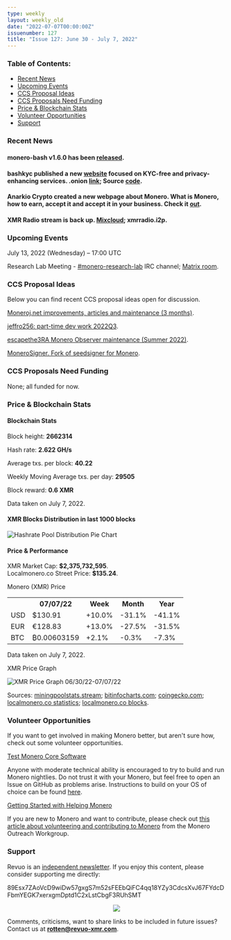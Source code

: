```yaml
---
type: weekly
layout: weekly_old
date: "2022-07-07T00:00:00Z"
issuenumber: 127
title: "Issue 127: June 30 - July 7, 2022"
---
```


<h3>Table of Contents:</h3>
<ul class="contents">
    <li><a href="#news">Recent News</a></li>
    <li><a href="#events">Upcoming Events</a></li>
    <li><a href="#ideas">CCS Proposal Ideas</a></li>
    <li><a href="#proposals">CCS Proposals Need Funding</a></li>
    <li><a href="#stats">Price & Blockchain Stats</a></li>
    <li><a href="#volunteer">Volunteer Opportunities</a></li>
    <li><a href="#support">Support</a></li>
</ul>

<h3 id="news">Recent News</h3>

<div class="newsbyte">
    <h4>monero-bash v1.6.0 has been <a href="https://github.com/hinto-janaiyo/monero-bash/releases/tag/v1.6.0" target="_blank">released</a>.</h4>
</div>

<div class="newsbyte">
    <h4>bashkyc published a new <a href="https://bashkyc.github.io/bashkyc-onionsite/" target="_blank">website</a> focused on KYC-free and privacy-enhancing services. .onion <a href="http://ubqrwvbgxvsgkgyhnw6hg52xtulxgxtptvz4dagx3newrrouw2nyidid.onion/" target="_blank">link</a>; Source <a href="https://github.com/bashkyc/bashkyc-onionsite" target="_blank">code</a>.</h4>
</div>

<div class="newsbyte">
    <h4>Anarkio Crypto created a new webpage about Monero. What is Monero, how to earn, accept it and accept it in your business. Check it <a href="https://anarkio.codeberg.page/monero/" target="_blank">out</a>.</h4>
</div>

<div class="newsbyte">
    <h4>XMR Radio stream is back up. <a href="https://www.mixcloud.com/live/xmr_radio/" target="_blank">Mixcloud</a>; xmrradio.i2p.</h4>
</div>

<h3 id="events">Upcoming Events</h3>

<div class="event">
    <p class="date" markdown="1">July 13, 2022 (Wednesday) – 17:00 UTC</p>
    <p markdown="1">Research Lab Meeting - <a href="irc://irc.libera.chat/#monero-research-lab" target="_blank">#monero-research-lab</a> IRC channel; <a href="https://matrix.to/#/#monero-research-lab:monero.social" target="_blank">Matrix room</a>.</p>
</div>

<h3 id="ideas">CCS Proposal Ideas</h3>

<p>Below you can find recent CCS proposal ideas open for discussion.</p>

<div class="proposal">
<p><a href="https://repo.getmonero.org/monero-project/ccs-proposals/-/merge_requests/318" target="_blank">Moneroj.net improvements, articles and maintenance (3 months)</a>.</p>
</div>

<div class="proposal">
<p><a href="https://repo.getmonero.org/monero-project/ccs-proposals/-/merge_requests/319" target="_blank">jeffro256: part-time dev work 2022Q3</a>.</p>
</div>

<div class="proposal">
<p><a href="https://repo.getmonero.org/monero-project/ccs-proposals/-/merge_requests/322" target="_blank">escapethe3RA Monero Observer maintenance (Summer 2022)</a>.</p>
</div>

<div class="proposal">
<p><a href="https://repo.getmonero.org/monero-project/ccs-proposals/-/merge_requests/323" target="_blank">MoneroSigner. Fork of seedsigner for Monero</a>.</p>
</div>

<h3 id="proposals">CCS Proposals Need Funding</h3>

<p>None; all funded for now.</p>

<h3 id="stats">Price & Blockchain Stats</h3>

<h4 class="stat">Blockchain Stats</h4>

<div class="bcstats">
    <p>Block height: <b>2662314</b></p>
    <p>Hash rate: <b>2.622 GH/s</b></p>
    <p>Average txs. per block: <b>40.22</b></p>
    <p>Weekly Moving Average txs. per day: <b>29505</b></p>
    <p>Block reward: <b>0.6 XMR</b></p>
</div>
<p class="note">Data taken on July 7, 2022.</p>

<h4 class="stat">XMR Blocks Distribution in last 1000 blocks</h4>
<p><img src="/img/hashrate-pool-distribution-0707.png" alt="Hashrate Pool Distribution Pie Chart"/></p>

<h4 class="stat" id="price-stat">Price & Performance</h4>

<div class="price-intro">XMR Market Cap: <b>$2,375,732,595</b>.<br/>Localmonero.co Street Price: <b>$135.24</b>.</div>

<p class="table-title">Monero (XMR) Price</p>
<table class="price-table">
  <tr class="row1">
    <th></th>
    <th>07/07/22</th>
    <th>Week</th>
    <th>Month</th>
    <th>Year</th>
  </tr>
  <tr>
    <td data-th="XMR to">USD</td>
    <td data-th="07/07/22">$130.91</td>
    <td data-th="Week" class="green">+10.0%</td>
    <td data-th="Month" class="red">-31.1%</td>
    <td data-th="Year" class="red">-41.1%</td>
  </tr>
  <tr class="row3">
    <td data-th="XMR to">EUR</td>
    <td data-th="07/07/22">€128.83</td>
    <td data-th="Week" class="green">+13.0%</td>
    <td data-th="Month" class="red">-27.5%</td>
    <td data-th="Year" class="red">-31.5%</td>
  </tr>
  <tr>
    <td data-th="XMR to">BTC</td>
    <td data-th="07/07/22">₿0.00603159</td>
    <td data-th="Week" class="green">+2.1%</td>
    <td data-th="Month" class="red">-0.3%</td>
    <td data-th="Year" class="red">-7.3%</td>
  </tr>
</table>
<p class="note">Data taken on July 7, 2022.</p>

<p class="table-title">XMR Price Graph</p>

![XMR Price Graph 06/30/22-07/07/22](/img/weekly-chart-0707.png "XMR Price Graph 06/30/22-07/07/22") 

Sources: <a href="https://miningpoolstats.stream/monero" target="_blank">miningpoolstats.stream</a>; <a href="https://bitinfocharts.com/monero/" target="_blank">bitinfocharts.com</a>; <a href="https://www.coingecko.com/en/coins/monero" target="_blank">coingecko.com</a>; <a href="https://localmonero.co/statistics" target="_blank">localmonero.co statistics</a>; <a href="https://localmonero.co/blocks" target="_blank">localmonero.co blocks</a>.

<h3 id="volunteer">Volunteer Opportunities</h3>

<p>If you want to get involved in making Monero better, but aren't sure how, check out some volunteer opportunities.</p>

<div class="newsbyte">
    <p class="date"><a href="https://github.com/monero-project/monero" target="_blank">Test Monero Core Software</a></p>
    <p>Anyone with moderate technical ability is encouraged to try to build and run Monero nightlies. Do not trust it with your Monero, but feel free to open an Issue on GitHub as problems arise. Instructions to build on your OS of choice can be found <a href="https://github.com/monero-project/monero#compiling-monero-from-source" target="_blank">here</a>. </p>
</div>

<div class="newsbyte">
    <p class="date"><a href="https://github.com/monero-project/monero" target="_blank">Getting Started with Helping Monero</a></p>
    <p>If you are new to Monero and want to contribute, please check out <a href="https://www.monerooutreach.org/stories/getting-started-helping-monero.php" target="_blank">this article about volunteering and contributing to Monero</a> from the Monero Outreach Workgroup. </p>
</div>

<h3 id="support">Support</h3>

<p markdown="1">Revuo is an <a href="https://revuo-xmr.com/support/">independent newsletter</a>. If you enjoy this content, please consider supporting me directly:</p>

<p class="address" markdown="1">89Esx7ZAoVcD9wiDw57gxgS7m52sFEEbQiFC4qq18YZy3CdcsXvJ67FYdcDFbmYEGK7xerxgmDptd1C2xLstCbgF3RUhSMT</p>

<p><center><a href="monero:89Esx7ZAoVcD9wiDw57gxgS7m52sFEEbQiFC4qq18YZy3CdcsXvJ67FYdcDFbmYEGK7xerxgmDptd1C2xLstCbgF3RUhSMT" class="qr"><img src="/img/donate-monero.jpg" style="max-width: 200px;"/></a></center></p>

Comments, criticisms, want to share links to be included in future issues? Contact us at **rotten@revuo-xmr.com**.
